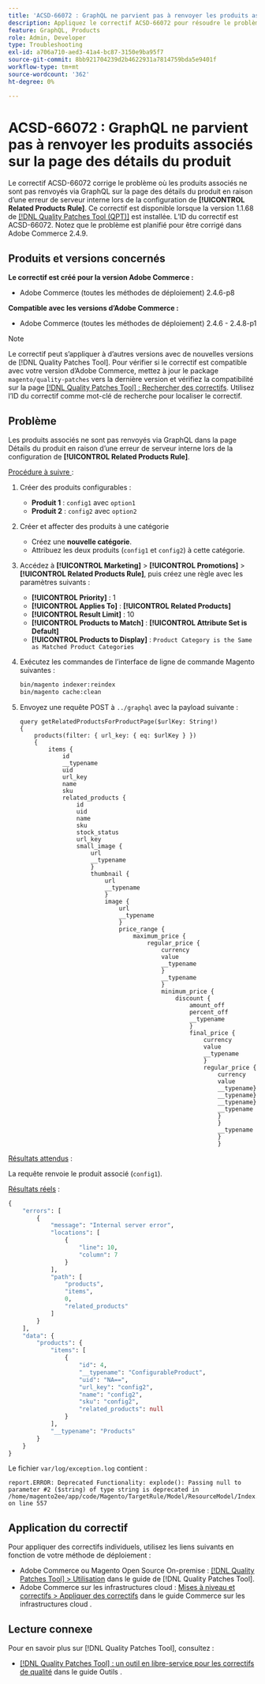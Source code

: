 ```yaml
---
title: 'ACSD-66072 : GraphQL ne parvient pas à renvoyer les produits associés sur la page des détails du produit'
description: Appliquez le correctif ACSD-66072 pour résoudre le problème d’Adobe Commerce en raison duquel les produits associés ne sont pas renvoyés via GraphQL sur la page des détails du produit en raison d’une erreur de serveur interne lors de la configuration des règles de produits associés.
feature: GraphQL, Products
role: Admin, Developer
type: Troubleshooting
exl-id: a706a710-aed3-41a4-bc87-3150e9ba95f7
source-git-commit: 8bb921704239d2b4622931a7814759bda5e9401f
workflow-type: tm+mt
source-wordcount: '362'
ht-degree: 0%

---
```


# ACSD-66072 : GraphQL ne parvient pas à renvoyer les produits associés sur la page des détails du produit

Le correctif ACSD-66072 corrige le problème où les produits associés ne sont pas renvoyés via GraphQL sur la page des détails du produit en raison d’une erreur de serveur interne lors de la configuration de **[!UICONTROL Related Products Rule]**. Ce correctif est disponible lorsque la version 1.1.68 de [[!DNL Quality Patches Tool (QPT)]](/help/tools/quality-patches-tool/quality-patches-tool-to-self-serve-quality-patches.md) est installée. L’ID du correctif est ACSD-66072. Notez que le problème est planifié pour être corrigé dans Adobe Commerce 2.4.9.

## Produits et versions concernés

**Le correctif est créé pour la version Adobe Commerce :**

* Adobe Commerce (toutes les méthodes de déploiement) 2.4.6-p8

**Compatible avec les versions d’Adobe Commerce :**

* Adobe Commerce (toutes les méthodes de déploiement) 2.4.6 - 2.4.8-p1

>[!NOTE]
>
>Le correctif peut s’appliquer à d’autres versions avec de nouvelles versions de [!DNL Quality Patches Tool]. Pour vérifier si le correctif est compatible avec votre version d’Adobe Commerce, mettez à jour le package `magento/quality-patches` vers la dernière version et vérifiez la compatibilité sur la page [[!DNL Quality Patches Tool] : Rechercher des correctifs](https://experienceleague.adobe.com/tools/commerce-quality-patches/index.html). Utilisez l’ID du correctif comme mot-clé de recherche pour localiser le correctif.

## Problème

Les produits associés ne sont pas renvoyés via GraphQL dans la page Détails du produit en raison d’une erreur de serveur interne lors de la configuration de **[!UICONTROL Related Products Rule]**.

<u>Procédure à suivre </u> :

1. Créer des produits configurables :
   * **Produit 1** : `config1` avec `option1`
   * **Produit 2** : `config2` avec `option2`

1. Créer et affecter des produits à une catégorie
   * Créez une **nouvelle catégorie**.
   * Attribuez les deux produits (`config1` et `config2`) à cette catégorie.

1. Accédez à **[!UICONTROL Marketing]** > **[!UICONTROL Promotions]** > **[!UICONTROL Related Products Rule]**, puis créez une règle avec les paramètres suivants :

   * **[!UICONTROL Priority]** : 1
   * **[!UICONTROL Applies To]** : **[!UICONTROL Related Products]**
   * **[!UICONTROL Result Limit]** : 10
   * **[!UICONTROL Products to Match]** : **[!UICONTROL Attribute Set is Default]**
   * **[!UICONTROL Products to Display]** : `Product Category is the Same as Matched Product Categories`

1. Exécutez les commandes de l’interface de ligne de commande Magento suivantes :

   ```bash
   bin/magento indexer:reindex
   bin/magento cache:clean
   ```

1. Envoyez une requête POST à `../graphql` avec la payload suivante :

   ```
   query getRelatedProductsForProductPage($urlKey: String!) 
   {
       products(filter: { url_key: { eq: $urlKey } }) 
       {
           items {
               id
               __typename
               uid
               url_key
               name
               sku
               related_products {
                   id
                   uid
                   name
                   sku
                   stock_status
                   url_key
                   small_image {
                       url
                       __typename
                       }
                       thumbnail {
                           url
                           __typename
                           }
                           image {
                               url
                               __typename
                               }
                               price_range {
                                   maximum_price {
                                       regular_price {
                                           currency
                                           value
                                           __typename
                                           }
                                           __typename
                                           }
                                           minimum_price {
                                               discount {
                                                   amount_off
                                                   percent_off
                                                   __typename
                                                   }
                                                   final_price {
                                                       currency
                                                       value
                                                       __typename
                                                       }
                                                       regular_price {
                                                           currency
                                                           value
                                                           __typename}
                                                           __typename}
                                                           __typename}
                                                           __typename
                                                           }
                                                           }
                                                           __typename
                                                           }
                                                           }
   ```

<u>Résultats attendus</u> :

La requête renvoie le produit associé (`config1`).

<u>Résultats réels</u> :

```graphql
{
    "errors": [
        {
            "message": "Internal server error",
            "locations": [
                {
                    "line": 10,
                    "column": 7
                }
            ],
            "path": [
                "products",
                "items",
                0,
                "related_products"
            ]
        }
    ],
    "data": {
        "products": {
            "items": [
                {
                    "id": 4,
                    "__typename": "ConfigurableProduct",
                    "uid": "NA==",
                    "url_key": "config2",
                    "name": "config2",
                    "sku": "config2",
                    "related_products": null
                }
            ],
            "__typename": "Products"
        }
    }
}
```

Le fichier `var/log/exception.log` contient :

```
report.ERROR: Deprecated Functionality: explode(): Passing null to parameter #2 ($string) of type string is deprecated in /home/magento2ee/app/code/Magento/TargetRule/Model/ResourceModel/Index.php on line 557
```

## Application du correctif

Pour appliquer des correctifs individuels, utilisez les liens suivants en fonction de votre méthode de déploiement :

* Adobe Commerce ou Magento Open Source On-premise : [[!DNL Quality Patches Tool] > Utilisation](/help/tools/quality-patches-tool/usage.md) dans le guide de [!DNL Quality Patches Tool].
* Adobe Commerce sur les infrastructures cloud : [Mises à niveau et correctifs > Appliquer des correctifs](https://experienceleague.adobe.com/docs/commerce-cloud-service/user-guide/develop/upgrade/apply-patches.html) dans le guide Commerce sur les infrastructures cloud .

## Lecture connexe

Pour en savoir plus sur [!DNL Quality Patches Tool], consultez :

* [[!DNL Quality Patches Tool] : un outil en libre-service pour les correctifs de qualité](/help/tools/quality-patches-tool/quality-patches-tool-to-self-serve-quality-patches.md) dans le guide Outils .
